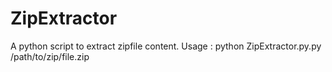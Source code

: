 # ZipExtractor
A python script to extract zipfile content.
Usage : python ZipExtractor.py.py /path/to/zip/file.zip
